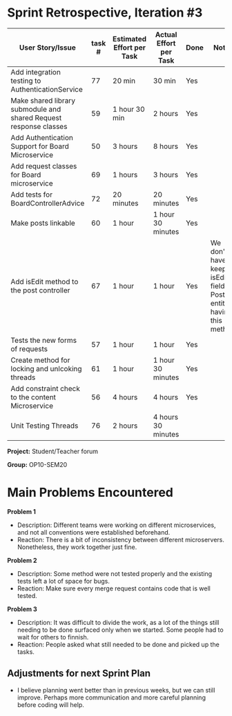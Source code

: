 # Sprint Retrospective, Iteration #3

| User Story/Issue                 | task # | Estimated Effort per Task | Actual Effort per Task | Done | Notes                                                        |
| -------------------------------- | ------ | ------------------------- | ---------------------- | ---- | ------------------------------------------------------------ |
| Add integration testing to AuthenticationService | 77    | 20 min                    | 30 min                 | Yes  |                                                           |
| Make shared library submodule and shared Request response classes | 59    | 1 hour 30 min                   | 2 hours              | Yes  |                                                           |
| Add Authentication Support for Board Microservice | 50    | 3 hours              | 8 hours              | Yes  | 
| Add request classes for Board microservice | 69    | 1 hours              | 3 hours              | Yes  |
| Add tests for BoardControllerAdvice | 72    | 20 minutes              | 20 minutes              | Yes  |
| Make posts linkable | 60 | 1 hour | 1 hour 30 minutes | Yes |
| Add isEdit method to the post controller | 67 | 1 hour | 1 hour | Yes | We don't have to keep isEdited field in Post entity having this method |
| Tests the new forms of requests | 57 | 1 hour | 1 hour | Yes | |
| Create method for locking and unlcoking threads | 61 | 1 hour | 1 hour 30 minutes | Yes| |
| Add constraint check to the content Microservice | 56 | 4 hours | 4 hours | Yes | |
| Unit Testing Threads | 76 | 2 hours | 4 hours 30 minutes |
**Project:** Student/Teacher forum

**Group:** OP10-SEM20



# Main Problems Encountered

**Problem 1**
- Description: Different teams were working on different microservices, and not all conventions were established beforehand.
- Reaction: There is a bit of inconsistency between different microservers. Nonetheless, they work together just fine.

**Problem 2**
- Description: Some method were not tested properly and the existing tests left a lot of space for bugs.
- Reaction: Make sure every merge request contains code that is well tested.

**Problem 3**
- Description: It was difficult to divide the work, as a lot of the things still needing to be done surfaced only when we started. Some people had to wait for others to finnish.
- Reaction: People asked what still needed to be done and picked up the tasks. 

## Adjustments for next Sprint Plan
- I believe planning went better than in previous weeks, but we can still improve. Perhaps more communication and more careful planning before coding will help.

